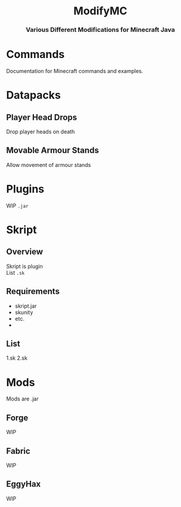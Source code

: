 <h1 align="center">
  ModifyMC
</h1>
<h3 align="center">
  Various Different Modifications for Minecraft Java
</h3>


# Commands
Documentation for Minecraft commands and examples.

# Datapacks

## Player Head Drops
Drop player heads on death
## Movable Armour Stands
Allow movement of armour stands

# Plugins
WIP `.jar`

# Skript

## Overview
Skript is plugin    
List `.sk`

## Requirements
- skript.jar
- skunity
- etc.
- 
## List
1.sk
2.sk

# Mods
Mods are .jar
## Forge
WIP
## Fabric
WIP
## EggyHax
WIP
